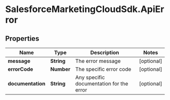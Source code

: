 # SalesforceMarketingCloudSdk.ApiError

## Properties
Name | Type | Description | Notes
------------ | ------------- | ------------- | -------------
**message** | **String** | The error message | [optional] 
**errorCode** | **Number** | The specific error code | [optional] 
**documentation** | **String** | Any specific documentation for the error | [optional] 


